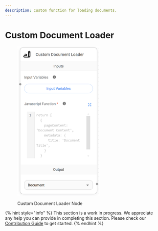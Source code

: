 ```yaml
---
description: Custom function for loading documents.
---
```


# Custom Document Loader

<figure><img src="../../../.gitbook/assets/image (5) (1) (1) (1) (1) (1).png" alt="" width="269"><figcaption><p>Custom Document Loader Node</p></figcaption></figure>

{% hint style="info" %}
This section is a work in progress. We appreciate any help you can provide in completing this section. Please check our [Contribution Guide](../../../CONTRIBUTING.md) to get started.
{% endhint %}
